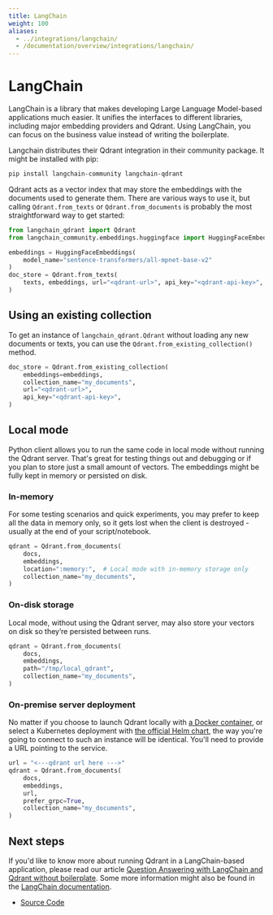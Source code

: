 ```yaml
---
title: LangChain
weight: 100
aliases:
  - ../integrations/langchain/
  - /documentation/overview/integrations/langchain/
---
```


# LangChain

LangChain is a library that makes developing Large Language Model-based applications much easier. It unifies the interfaces
to different libraries, including major embedding providers and Qdrant. Using LangChain, you can focus on the business value
instead of writing the boilerplate.

Langchain distributes their Qdrant integration in their community package. It might be installed with pip:

```bash
pip install langchain-community langchain-qdrant
```

Qdrant acts as a vector index that may store the embeddings with the documents used to generate them. There are various ways to use it, but calling `Qdrant.from_texts` or `Qdrant.from_documents` is probably the most straightforward way to get started:

```python
from langchain_qdrant import Qdrant
from langchain_community.embeddings.huggingface import HuggingFaceEmbeddings

embeddings = HuggingFaceEmbeddings(
    model_name="sentence-transformers/all-mpnet-base-v2"
)
doc_store = Qdrant.from_texts(
    texts, embeddings, url="<qdrant-url>", api_key="<qdrant-api-key>", collection_name="texts"
)
```

## Using an existing collection

To get an instance of `langchain_qdrant.Qdrant` without loading any new documents or texts, you can use the `Qdrant.from_existing_collection()` method.

```python
doc_store = Qdrant.from_existing_collection(
    embeddings=embeddings,
    collection_name="my_documents",
    url="<qdrant-url>",
    api_key="<qdrant-api-key>",
)
```

## Local mode

Python client allows you to run the same code in local mode without running the Qdrant server. That's great for testing things
out and debugging or if you plan to store just a small amount of vectors. The embeddings might be fully kept in memory or
persisted on disk.

### In-memory

For some testing scenarios and quick experiments, you may prefer to keep all the data in memory only, so it gets lost when the
client is destroyed - usually at the end of your script/notebook.

```python
qdrant = Qdrant.from_documents(
    docs,
    embeddings,
    location=":memory:",  # Local mode with in-memory storage only
    collection_name="my_documents",
)
```

### On-disk storage

Local mode, without using the Qdrant server, may also store your vectors on disk so they’re persisted between runs.

```python
qdrant = Qdrant.from_documents(
    docs,
    embeddings,
    path="/tmp/local_qdrant",
    collection_name="my_documents",
)
```

### On-premise server deployment

No matter if you choose to launch Qdrant locally with [a Docker container](/documentation/guides/installation/), or
select a Kubernetes deployment with [the official Helm chart](https://github.com/qdrant/qdrant-helm), the way you're
going to connect to such an instance will be identical. You'll need to provide a URL pointing to the service.

```python
url = "<---qdrant url here --->"
qdrant = Qdrant.from_documents(
    docs,
    embeddings,
    url,
    prefer_grpc=True,
    collection_name="my_documents",
)
```

## Next steps

If you'd like to know more about running Qdrant in a LangChain-based application, please read our article
[Question Answering with LangChain and Qdrant without boilerplate](/articles/langchain-integration/). Some more information
might also be found in the [LangChain documentation](https://python.langchain.com/docs/integrations/vectorstores/qdrant).

- [Source Code](https://github.com/langchain-ai/langchain/blob/master/libs/community/langchain_community/vectorstores/qdrant.py)
